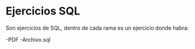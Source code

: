 # Ejercicios SQL

Son ejercicios de SQL, dentro de cada rama es un ejercicio
donde habra:

-PDF 
-Archivo.sql



